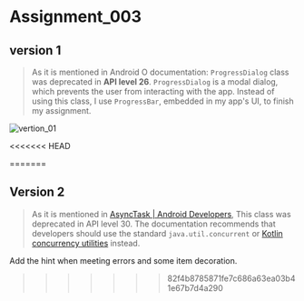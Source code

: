 # Assignment_003

## version 1

> As it is mentioned in Android O documentation: `ProgressDialog` class was deprecated in **API level 26**. `ProgressDialog` is a modal dialog, which prevents the user from interacting with the app. Instead of using this class, I use `ProgressBar`, embedded in my app's UI, to finish my assignment.

![vertion_01](https://cdn.infinityday.cn//typora/vertion_01.gif)

<<<<<<< HEAD

=======
## Version 2

> As it is mentioned in [AsyncTask  | Android Developers](https://developer.android.com/reference/android/os/AsyncTask), This class was deprecated in API level 30. The documentation recommends that developers should use  the standard `java.util.concurrent` or [Kotlin concurrency utilities](https://developer.android.com/topic/libraries/architecture/coroutines) instead.

Add the hint when meeting errors and some item decoration.
>>>>>>> 82f4b8785871fe7c686a63ea03b41e67b7d4a290
